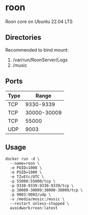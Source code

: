 # roon
Roon core on Ubuntu 22.04 LTS

## Directories

Recommended to bind mount:

1. /var/run/RoonServer/Logs
1. /music

## Ports

| Type | Range |
|---|---|
| TCP | 9330-9339 |
| TCP | 30000-30009 |
| TCP | 55000 |
| UDP | 9003 |

## Usage

```console
docker run -d \
  --name=roon \
  -e PUID=1000 \
  -e PGID=1000 \
  -e TZ=Etc/UTC \
  -p 55000:55000/tcp \
  -p 9330-9339:9330-9339/tcp \
  -p 30000-30009:30000-30009/tcp \
  -p 9003:9003/udp \
  -v /media/music:/music \
  --restart unless-stopped \
  avoidwork/roon:latest
```
